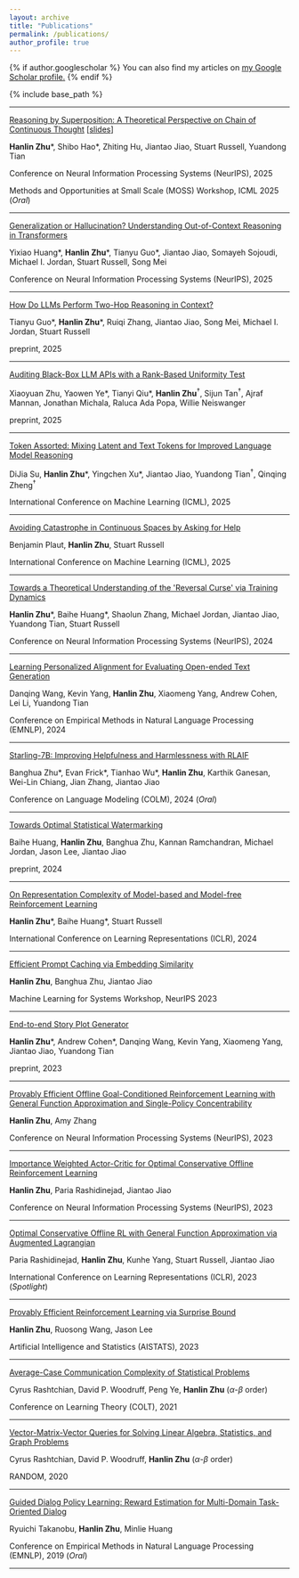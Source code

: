 ```yaml
---
layout: archive
title: "Publications"
permalink: /publications/
author_profile: true
---
```


{% if author.googlescholar %}
  You can also find my articles on <u><a href="{{author.googlescholar}}">my Google Scholar profile</a>.</u>
{% endif %}

{% include base_path %}

<!-- {% for post in site.publications reversed %}
  {% include archive-single.html %}
{% endfor %} -->

---
[Reasoning by Superposition: A Theoretical Perspective on Chain of Continuous Thought](https://arxiv.org/abs/2505.12514) [[slides](/files/talk_slides/coconut_theory.pdf)]

**Hanlin Zhu**\*, Shibo Hao\*, Zhiting Hu, Jiantao Jiao, Stuart Russell, Yuandong Tian

Conference on Neural Information Processing Systems (NeurIPS), 2025

Methods and Opportunities at Small Scale (MOSS) Workshop, ICML 2025 (*Oral*)

---
[Generalization or Hallucination? Understanding Out-of-Context Reasoning in Transformers](https://arxiv.org/abs/2506.10887)

Yixiao Huang\*, **Hanlin Zhu**\*, Tianyu Guo\*, Jiantao Jiao, Somayeh Sojoudi, Michael I. Jordan, Stuart Russell, Song Mei

Conference on Neural Information Processing Systems (NeurIPS), 2025

---
[How Do LLMs Perform Two-Hop Reasoning in Context?](https://arxiv.org/abs/2502.13913)

Tianyu Guo\*, **Hanlin Zhu**\*, Ruiqi Zhang, Jiantao Jiao, Song Mei, Michael I. Jordan, Stuart Russell

preprint, 2025

---
[Auditing Black-Box LLM APIs with a Rank-Based Uniformity Test](https://arxiv.org/abs/2506.06975)

Xiaoyuan Zhu, Yaowen Ye\*, Tianyi Qiu\*, **Hanlin Zhu**<sup>†</sup>, Sijun Tan<sup>†</sup>, Ajraf Mannan, Jonathan Michala, Raluca Ada Popa, Willie Neiswanger

preprint, 2025

---
[Token Assorted: Mixing Latent and Text Tokens for Improved Language Model Reasoning](https://arxiv.org/abs/2502.03275)

DiJia Su, **Hanlin Zhu**\*, Yingchen Xu\*, Jiantao Jiao, Yuandong Tian<sup>†</sup>, Qinqing Zheng<sup>†</sup>

International Conference on Machine Learning (ICML), 2025

---
[Avoiding Catastrophe in Continuous Spaces by Asking for Help](https://arxiv.org/abs/2402.08062)

Benjamin Plaut, **Hanlin Zhu**, Stuart Russell

International Conference on Machine Learning (ICML), 2025

---
[Towards a Theoretical Understanding of the 'Reversal Curse' via Training Dynamics](https://arxiv.org/abs/2405.04669)

**Hanlin Zhu**\*, Baihe Huang\*, Shaolun Zhang, Michael Jordan, Jiantao Jiao, Yuandong Tian, Stuart Russell

Conference on Neural Information Processing Systems (NeurIPS), 2024

---
[Learning Personalized Alignment for Evaluating Open-ended Text Generation](https://arxiv.org/abs/2310.03304)

Danqing Wang, Kevin Yang, **Hanlin Zhu**, Xiaomeng Yang, Andrew Cohen, Lei Li, Yuandong Tian

Conference on Empirical Methods in Natural Language Processing (EMNLP), 2024

---
[Starling-7B: Improving Helpfulness and Harmlessness with RLAIF](https://openreview.net/forum?id=GqDntYTTbk#discussion)

Banghua Zhu\*, Evan Frick\*, Tianhao Wu\*, **Hanlin Zhu**, Karthik Ganesan, Wei-Lin Chiang, Jian Zhang, Jiantao Jiao

Conference on Language Modeling (COLM), 2024 (*Oral*)

---
[Towards Optimal Statistical Watermarking](https://arxiv.org/abs/2312.07930)

Baihe Huang, **Hanlin Zhu**, Banghua Zhu, Kannan Ramchandran, Michael Jordan, Jason Lee, Jiantao Jiao

preprint, 2024

---
[On Representation Complexity of Model-based and Model-free Reinforcement Learning](https://arxiv.org/abs/2310.01706)

**Hanlin Zhu**\*, Baihe Huang\*, Stuart Russell

International Conference on Learning Representations (ICLR), 2024

---
[Efficient Prompt Caching via Embedding Similarity](https://arxiv.org/abs/2402.01173)

**Hanlin Zhu**, Banghua Zhu, Jiantao Jiao

Machine Learning for Systems Workshop, NeurIPS 2023

---
[End-to-end Story Plot Generator](https://arxiv.org/abs/2310.08796)

**Hanlin Zhu**\*, Andrew Cohen\*, Danqing Wang, Kevin Yang, Xiaomeng Yang, Jiantao Jiao, Yuandong Tian

preprint, 2023

---
[Provably Efficient Offline Goal-Conditioned Reinforcement Learning with General Function Approximation and Single-Policy Concentrability](https://arxiv.org/abs/2302.03770)

**Hanlin Zhu**, Amy Zhang

Conference on Neural Information Processing Systems (NeurIPS), 2023

---
[Importance Weighted Actor-Critic for Optimal Conservative Offline Reinforcement Learning](https://arxiv.org/abs/2301.12714)

**Hanlin Zhu**, Paria Rashidinejad, Jiantao Jiao

Conference on Neural Information Processing Systems (NeurIPS), 2023

---
[Optimal Conservative Offline RL with General Function Approximation via Augmented Lagrangian](https://arxiv.org/abs/2211.00716)

Paria Rashidinejad, **Hanlin Zhu**, Kunhe Yang, Stuart Russell, Jiantao Jiao

International Conference on Learning Representations (ICLR), 2023 (*Spotlight*)

---
[Provably Efficient Reinforcement Learning via Surprise Bound](https://arxiv.org/abs/2302.11634)

**Hanlin Zhu**, Ruosong Wang, Jason Lee

Artificial Intelligence and Statistics (AISTATS), 2023

---
[Average-Case Communication Complexity of Statistical Problems](https://arxiv.org/abs/2107.01335)

Cyrus Rashtchian, David P. Woodruff, Peng Ye, **Hanlin Zhu** ($\alpha$-$\beta$ order)

Conference on Learning Theory (COLT), 2021

---
[Vector-Matrix-Vector Queries for Solving Linear Algebra, Statistics, and Graph Problems](https://arxiv.org/abs/2006.14015)

Cyrus Rashtchian, David P. Woodruff, **Hanlin Zhu** ($\alpha$-$\beta$ order)

RANDOM, 2020

---
[Guided Dialog Policy Learning: Reward Estimation for Multi-Domain Task-Oriented Dialog](https://arxiv.org/abs/1908.10719)

Ryuichi Takanobu, **Hanlin Zhu**, Minlie Huang

Conference on Empirical Methods in Natural Language Processing (EMNLP), 2019 (*Oral*)

---
